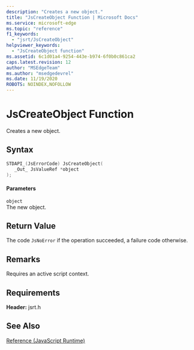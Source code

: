 ```yaml
---
description: "Creates a new object."
title: "JsCreateObject Function | Microsoft Docs"
ms.service: microsoft-edge
ms.topic: "reference"
f1_keywords: 
  - "jsrt/JsCreateObject"
helpviewer_keywords: 
  - "JsCreateObject function"
ms.assetid: 6c1d01a4-9254-443e-b974-6f0b0c861ca2
caps.latest.revision: 12
author: "MSEdgeTeam"
ms.author: "msedgedevrel"
ms.date: 11/19/2020
ROBOTS: NOINDEX,NOFOLLOW
---
```

# JsCreateObject Function

Creates a new object.
  
## Syntax  
  
```cpp  
STDAPI_(JsErrorCode) JsCreateObject(  
   _Out_ JsValueRef *object  
);  
```  
  
#### Parameters  
 `object`  
 The new object.  
  
## Return Value  
 The code `JsNoError` if the operation succeeded, a failure code otherwise.  
  
## Remarks  
 Requires an active script context.  
  
## Requirements  
 **Header:** jsrt.h  
  
## See Also  
 [Reference (JavaScript Runtime)](../chakra-hosting/reference-javascript-runtime.md)
